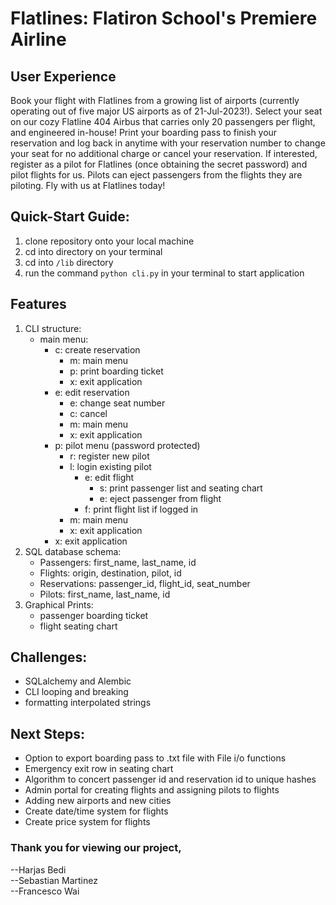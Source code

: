 # Flatlines: Flatiron School's Premiere Airline

## User Experience
Book your flight with Flatlines from a growing list of airports (currently operating out of five major US airports as of 21-Jul-2023!). Select your seat on our cozy Flatline 404 Airbus that carries only 20 passengers per flight, and engineered in-house! Print your boarding pass to finish your reservation and log back in anytime with your reservation number to change your seat for no additional charge or cancel your reservation. If interested, register as a pilot for Flatlines (once obtaining the secret password) and pilot flights for us. Pilots can eject passengers from the flights they are piloting. Fly with us at Flatlines today!

## Quick-Start Guide:
1. clone repository onto your local machine
2. cd into directory on your terminal
3. cd into `/lib` directory
4. run the command `python cli.py` in your terminal to start application

## Features
1. CLI structure:
    - main menu:
        - c: create reservation
            - m: main menu
            - p: print boarding ticket
            - x: exit application
        - e: edit reservation
            - e: change seat number
            - c: cancel
            - m: main menu
            - x: exit application
        - p: pilot menu (password protected)
            - r: register new pilot
            - l: login existing pilot
                - e: edit flight
                    - s: print passenger list and seating chart
                    - e: eject passenger from flight
                - f: print flight list if logged in
            - m: main menu
            - x: exit application
        - x: exit application
2. SQL database schema:
    - Passengers: first_name, last_name, id
    - Flights: origin, destination, pilot, id
    - Reservations: passenger_id, flight_id, seat_number
    - Pilots: first_name, last_name, id
3. Graphical Prints:
    - passenger boarding ticket
    - flight seating chart

## Challenges:
- SQLalchemy and Alembic
- CLI looping and breaking
- formatting interpolated strings

## Next Steps:
- Option to export boarding pass to .txt file with File i/o functions
- Emergency exit row in seating chart
- Algorithm to concert passenger id and reservation id to unique hashes
- Admin portal for creating flights and assigning pilots to flights
- Adding new airports and new cities
- Create date/time system for flights
- Create price system for flights

### Thank you for viewing our project, 
--Harjas Bedi</br>
--Sebastian Martinez</br>
--Francesco Wai